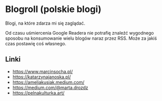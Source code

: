 # Blogroll (polskie blogi)

Blogi, na które zdarza mi się zaglądać.

Od czasu uśmiercenia Google Readera nie potrafię znaleźć wygodnego sposobu na konsumowanie wielu blogów naraz przez RSS. Może za jakiś czas postawię coś własnego.

## Linki

- https://www.marcinsocha.pl/
- https://katarzynajanoska.pl/
- https://ameliakusiak.medium.com/
- https://medium.com/@marta.drozdz
- https://pelnakulturka.art/

